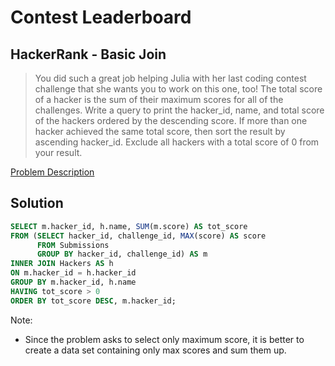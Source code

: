 # Contest Leaderboard
## HackerRank - Basic Join
> You did such a great job helping Julia with her last coding contest challenge that she wants you to work on this one, too!
> The total score of a hacker is the sum of their maximum scores for all of the challenges. 
> Write a query to print the hacker_id, name, and total score of the hackers ordered by the descending score. 
> If more than one hacker achieved the same total score, then sort the result by ascending hacker_id. 
> Exclude all hackers with a total score of 0 from your result.

[Problem Description](https://www.hackerrank.com/challenges/contest-leaderboard/problem?isFullScreen=true&h_r=next-challenge&h_v=zen)

## Solution
```sql
SELECT m.hacker_id, h.name, SUM(m.score) AS tot_score
FROM (SELECT hacker_id, challenge_id, MAX(score) AS score
      FROM Submissions
      GROUP BY hacker_id, challenge_id) AS m
INNER JOIN Hackers AS h
ON m.hacker_id = h.hacker_id
GROUP BY m.hacker_id, h.name
HAVING tot_score > 0
ORDER BY tot_score DESC, m.hacker_id;
```
Note:
- Since the problem asks to select only maximum score, it is better to create a data set containing only max scores and sum them up.

